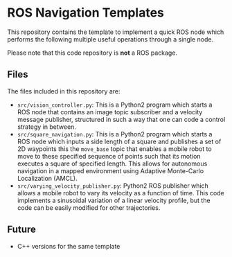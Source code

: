 # ROS Navigation Templates

This repository contains the template to implement a quick ROS node which performs the following multiple useful operations through a single node.

Please note that this code repository is **not** a ROS package.

## Files

The files included in this repository are:

* `src/vision_controller.py`: This is a Python2 program which starts a ROS node that contains an image topic subscriber and a velocity message publisher, structured in such a way that one can code a control strategy in between.  
* `src/square_navigation.py`: This is a Python2 program which starts a ROS node which inputs a side length of a square and publishes a set of 2D waypoints this  the `move_base` topic that enables a mobile robot to move to these specified sequence of points such that its motion executes a square of specified length. This allows for autonomous navigation in a mapped environment using Adaptive Monte-Carlo Localization (AMCL).
* `src/varying_velocity_publisher.py`: Python2 ROS publisher which allows a mobile robot to vary its velocity as a function of time. This code implements a sinusoidal variation of a linear velocity profile, but the code can be easily modified for other trajectories. 

## Future

* C++ versions for the same template

